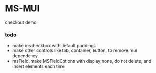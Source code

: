 # MS-MUI


checkout [demo](https://maintstar.github.io/ms-mui/build/) 


### todo
- make mscheckbox with default paddings
- make other controls like tab, container, button, to remove mui dependency
- msField, make MSFieldOptions with display:none, do not delete, and insert elements each time 